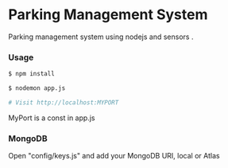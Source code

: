 # Parking Management System

Parking management system using nodejs and sensors .



### Usage

```sh
$ npm install
```

```sh
$ nodemon app.js

# Visit http://localhost:MYPORT 
```
MyPort is a const in app.js

### MongoDB

Open "config/keys.js" and add your MongoDB URI, local or Atlas
